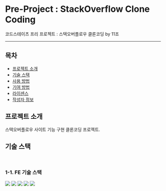 # Pre-Project : StackOverflow Clone Coding

코드스테이츠 프리 프로젝트 : 스택오버플로우 클론코딩 by 11조

---

## 목차

- [프로젝트 소개](#프로젝트-소개)
- [기술 스택](#기술-스택)
- [사용 방법](#사용-방법)
- [기여 방법](#기여-방법)
- [라이센스](#라이센스)
- [작성자 정보](#작성자-정보)

## 프로젝트 소개

스택오버플로우 사이트 기능 구현 클론코딩 프로젝트.

## 기술 스택 

<br/>

### 1-1. FE 기술 스택
<img src="https://img.shields.io/badge/JavaScript-F7DF1E?style=for-the-badge&logo=JavaScript&logoColor=white">
 <img src="https://img.shields.io/badge/HTML5-E34F26?style=for-the-badge&logo=HTML5&logoColor=white">
 <img src="https://img.shields.io/badge/CSS3-1572B6?style=for-the-badge&logo=CSS3&logoColor=white">
<img src="https://img.shields.io/badge/TypeScript-3178C6?style=for-the-badge&logo=TypeScript&logoColor=white">
<img src="https://img.shields.io/badge/React-61DAFB?style=for-the-badge&logo=React&logoColor=black"/>


